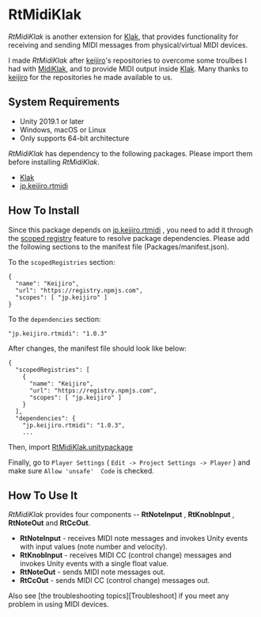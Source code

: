 RtMidiKlak
========

*RtMidiKlak* is another extension for [Klak][Klak], that provides functionality for receiving and sending MIDI messages from physical/virtual MIDI devices.

I made *RtMidiKlak* after [keijiro][keijiro]'s repositories to overcome some troulbes I had with [MidiKlak][MidiKlak], and to provide MIDI output inside [Klak][Klak].
Many thanks to [keijiro][keijiro] for the repositories he made available to us.


System Requirements
-------------------

- Unity 2019.1 or later
- Windows, macOS or Linux
- Only supports 64-bit architecture

*RtMidiKlak* has dependency to the following packages. Please import them before
installing *RtMidiKlak*.

- [Klak][Klak]
- [jp.keijiro.rtmidi][jp.keijiro.rtmidi]


How To Install
--------------

Since this package depends on [jp.keijiro.rtmidi][jp.keijiro.rtmidi] , you need to add it through the [scoped registry] feature to resolve package dependencies. 
Please add the following sections to the manifest file
(Packages/manifest.json).


To the `scopedRegistries` section:

```
{
  "name": "Keijiro",
  "url": "https://registry.npmjs.com",
  "scopes": [ "jp.keijiro" ]
}
```

To the `dependencies` section:

```
"jp.keijiro.rtmidi": "1.0.3"
```

After changes, the manifest file should look like below:

```
{
  "scopedRegistries": [
    {
      "name": "Keijiro",
      "url": "https://registry.npmjs.com",
      "scopes": [ "jp.keijiro" ]
    }
  ],
  "dependencies": {
    "jp.keijiro.rtmidi": "1.0.3",
    ...
```

Then, import [RtMidiKlak.unitypackage](https://github.com/diegodorado/RtMidiKlak/raw/master/RtMidiKlak.unitypackage)

Finally, go to `Player Settings` ( `Edit -> Project Settings -> Player` ) and make sure `Allow 'unsafe'  Code` is checked.


How To Use It
-------------

*RtMidiKlak* provides four components -- **RtNoteInput** , **RtKnobInput** , **RtNoteOut** and **RtCcOut**.

- **RtNoteInput** - receives MIDI note messages and invokes Unity events with input values (note number and velocity).
- **RtKnobInput** - receives MIDI CC (control change) messages and invokes Unity events with a single float value.
- **RtNoteOut** - sends MIDI note messages out.
- **RtCcOut** - sends MIDI CC (control change) messages out.


Also see [the troubleshooting topics][Troubleshoot] if you meet any problem
in using MIDI devices.


[keijiro]: https://github.com/keijiro
[Klak]: https://github.com/keijiro/Klak
[MidiJack]: https://github.com/keijiro/MidiJack
[MidiKlak]: https://github.com/keijiro/MidiKlak
[jp.keijiro.rtmidi]: https://github.com/keijiro/jp.keijiro.rtmidi
[scoped registry]: https://docs.unity3d.com/Manual/upm-scoped.html
